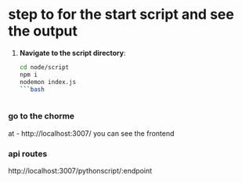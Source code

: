 # step to for the start script and see the output 

1. **Navigate to the script directory**:
   ```bash
   cd node/script
   npm i
   nodemon index.js
   ```bash



### go to the chorme 
at - http://localhost:3007/ you can see the frontend 

### api routes
http://localhost:3007/pythonscript/:endpoint
